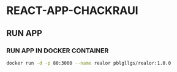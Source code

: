 # REACT-APP-CHACKRAUI

## RUN APP

### RUN APP IN DOCKER CONTAINER

```bash
docker run -d -p 80:3000 --name realor pblgllgs/realor:1.0.0
```
